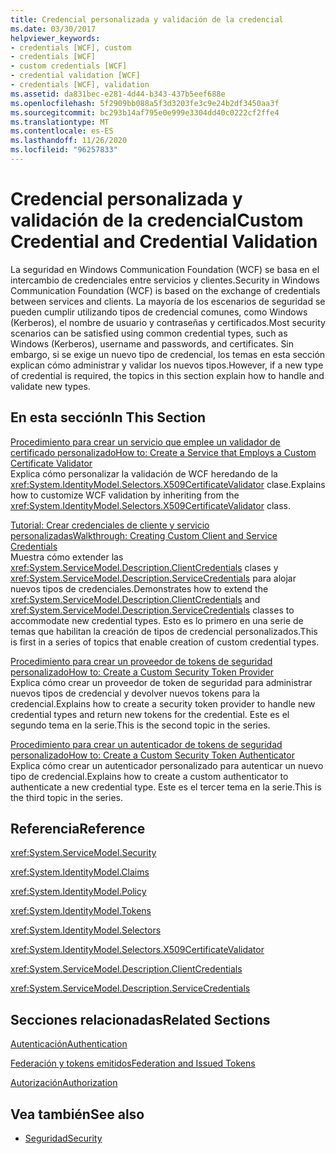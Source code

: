 ```yaml
---
title: Credencial personalizada y validación de la credencial
ms.date: 03/30/2017
helpviewer_keywords:
- credentials [WCF], custom
- credentials [WCF]
- custom credentials [WCF]
- credential validation [WCF]
- credentials [WCF], validation
ms.assetid: da831bec-e281-4d44-b343-437b5eef688e
ms.openlocfilehash: 5f2909bb088a5f3d3203fe3c9e24b2df3450aa3f
ms.sourcegitcommit: bc293b14af795e0e999e3304dd40c0222cf2ffe4
ms.translationtype: MT
ms.contentlocale: es-ES
ms.lasthandoff: 11/26/2020
ms.locfileid: "96257833"
---
```

# <a name="custom-credential-and-credential-validation"></a><span data-ttu-id="b1419-102">Credencial personalizada y validación de la credencial</span><span class="sxs-lookup"><span data-stu-id="b1419-102">Custom Credential and Credential Validation</span></span>

<span data-ttu-id="b1419-103">La seguridad en Windows Communication Foundation (WCF) se basa en el intercambio de credenciales entre servicios y clientes.</span><span class="sxs-lookup"><span data-stu-id="b1419-103">Security in Windows Communication Foundation (WCF) is based on the exchange of credentials between services and clients.</span></span> <span data-ttu-id="b1419-104">La mayoría de los escenarios de seguridad se pueden cumplir utilizando tipos de credencial comunes, como Windows (Kerberos), el nombre de usuario y contraseñas y certificados.</span><span class="sxs-lookup"><span data-stu-id="b1419-104">Most security scenarios can be satisfied using common credential types, such as Windows (Kerberos), username and passwords, and certificates.</span></span> <span data-ttu-id="b1419-105">Sin embargo, si se exige un nuevo tipo de credencial, los temas en esta sección explican cómo administrar y validar los nuevos tipos.</span><span class="sxs-lookup"><span data-stu-id="b1419-105">However, if a new type of credential is required, the topics in this section explain how to handle and validate new types.</span></span>  
  
## <a name="in-this-section"></a><span data-ttu-id="b1419-106">En esta sección</span><span class="sxs-lookup"><span data-stu-id="b1419-106">In This Section</span></span>  

 [<span data-ttu-id="b1419-107">Procedimiento para crear un servicio que emplee un validador de certificado personalizado</span><span class="sxs-lookup"><span data-stu-id="b1419-107">How to: Create a Service that Employs a Custom Certificate Validator</span></span>](how-to-create-a-service-that-employs-a-custom-certificate-validator.md)  
 <span data-ttu-id="b1419-108">Explica cómo personalizar la validación de WCF heredando de la <xref:System.IdentityModel.Selectors.X509CertificateValidator> clase.</span><span class="sxs-lookup"><span data-stu-id="b1419-108">Explains how to customize WCF validation by inheriting from the <xref:System.IdentityModel.Selectors.X509CertificateValidator> class.</span></span>  
  
 [<span data-ttu-id="b1419-109">Tutorial: Crear credenciales de cliente y servicio personalizadas</span><span class="sxs-lookup"><span data-stu-id="b1419-109">Walkthrough: Creating Custom Client and Service Credentials</span></span>](walkthrough-creating-custom-client-and-service-credentials.md)  
 <span data-ttu-id="b1419-110">Muestra cómo extender las <xref:System.ServiceModel.Description.ClientCredentials> clases y <xref:System.ServiceModel.Description.ServiceCredentials> para alojar nuevos tipos de credenciales.</span><span class="sxs-lookup"><span data-stu-id="b1419-110">Demonstrates how to extend the <xref:System.ServiceModel.Description.ClientCredentials> and <xref:System.ServiceModel.Description.ServiceCredentials> classes to accommodate new credential types.</span></span> <span data-ttu-id="b1419-111">Esto es lo primero en una serie de temas que habilitan la creación de tipos de credencial personalizados.</span><span class="sxs-lookup"><span data-stu-id="b1419-111">This is first in a series of topics that enable creation of custom credential types.</span></span>  
  
 [<span data-ttu-id="b1419-112">Procedimiento para crear un proveedor de tokens de seguridad personalizado</span><span class="sxs-lookup"><span data-stu-id="b1419-112">How to: Create a Custom Security Token Provider</span></span>](how-to-create-a-custom-security-token-provider.md)  
 <span data-ttu-id="b1419-113">Explica cómo crear un proveedor de token de seguridad para administrar nuevos tipos de credencial y devolver nuevos tokens para la credencial.</span><span class="sxs-lookup"><span data-stu-id="b1419-113">Explains how to create a security token provider to handle new credential types and return new tokens for the credential.</span></span> <span data-ttu-id="b1419-114">Este es el segundo tema en la serie.</span><span class="sxs-lookup"><span data-stu-id="b1419-114">This is the second topic in the series.</span></span>  
  
 [<span data-ttu-id="b1419-115">Procedimiento para crear un autenticador de tokens de seguridad personalizado</span><span class="sxs-lookup"><span data-stu-id="b1419-115">How to: Create a Custom Security Token Authenticator</span></span>](how-to-create-a-custom-security-token-authenticator.md)  
 <span data-ttu-id="b1419-116">Explica cómo crear un autenticador personalizado para autenticar un nuevo tipo de credencial.</span><span class="sxs-lookup"><span data-stu-id="b1419-116">Explains how to create a custom authenticator to authenticate a new credential type.</span></span> <span data-ttu-id="b1419-117">Este es el tercer tema en la serie.</span><span class="sxs-lookup"><span data-stu-id="b1419-117">This is the third topic in the series.</span></span>  
  
## <a name="reference"></a><span data-ttu-id="b1419-118">Referencia</span><span class="sxs-lookup"><span data-stu-id="b1419-118">Reference</span></span>  

 <xref:System.ServiceModel.Security>  
  
 <xref:System.IdentityModel.Claims>  
  
 <xref:System.IdentityModel.Policy>  
  
 <xref:System.IdentityModel.Tokens>  
  
 <xref:System.IdentityModel.Selectors>  
  
 <xref:System.IdentityModel.Selectors.X509CertificateValidator>  
  
 <xref:System.ServiceModel.Description.ClientCredentials>  
  
 <xref:System.ServiceModel.Description.ServiceCredentials>  
  
## <a name="related-sections"></a><span data-ttu-id="b1419-119">Secciones relacionadas</span><span class="sxs-lookup"><span data-stu-id="b1419-119">Related Sections</span></span>  

 [<span data-ttu-id="b1419-120">Autenticación</span><span class="sxs-lookup"><span data-stu-id="b1419-120">Authentication</span></span>](../feature-details/authentication-in-wcf.md)  
  
 [<span data-ttu-id="b1419-121">Federación y tokens emitidos</span><span class="sxs-lookup"><span data-stu-id="b1419-121">Federation and Issued Tokens</span></span>](../feature-details/federation-and-issued-tokens.md)  
  
 [<span data-ttu-id="b1419-122">Autorización</span><span class="sxs-lookup"><span data-stu-id="b1419-122">Authorization</span></span>](../feature-details/authorization-in-wcf.md)  
  
## <a name="see-also"></a><span data-ttu-id="b1419-123">Vea también</span><span class="sxs-lookup"><span data-stu-id="b1419-123">See also</span></span>

- [<span data-ttu-id="b1419-124">Seguridad</span><span class="sxs-lookup"><span data-stu-id="b1419-124">Security</span></span>](../feature-details/security.md)
